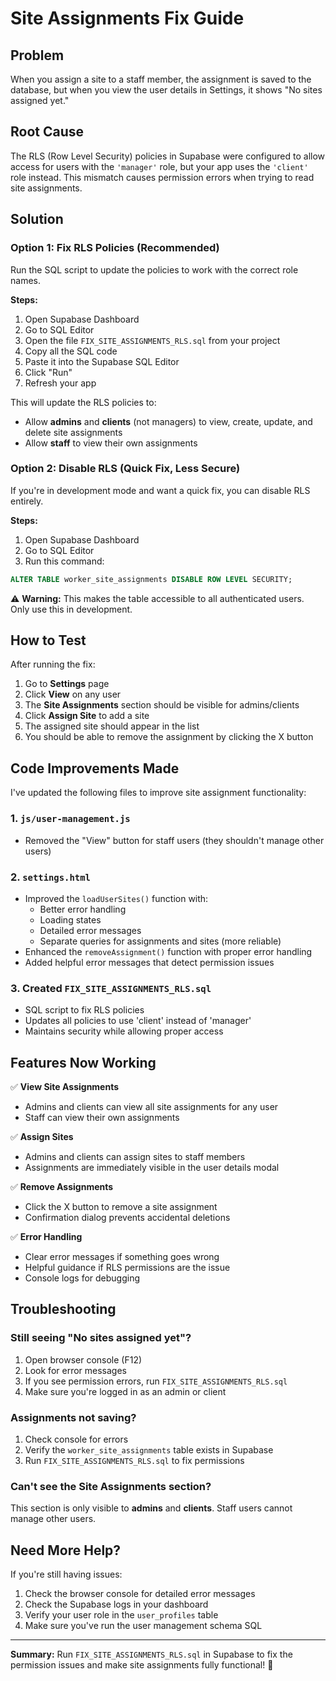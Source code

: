 # Site Assignments Fix Guide

## Problem
When you assign a site to a staff member, the assignment is saved to the database, but when you view the user details in Settings, it shows "No sites assigned yet."

## Root Cause
The RLS (Row Level Security) policies in Supabase were configured to allow access for users with the `'manager'` role, but your app uses the `'client'` role instead. This mismatch causes permission errors when trying to read site assignments.

## Solution

### Option 1: Fix RLS Policies (Recommended)
Run the SQL script to update the policies to work with the correct role names.

**Steps:**
1. Open Supabase Dashboard
2. Go to SQL Editor
3. Open the file `FIX_SITE_ASSIGNMENTS_RLS.sql` from your project
4. Copy all the SQL code
5. Paste it into the Supabase SQL Editor
6. Click "Run"
7. Refresh your app

This will update the RLS policies to:
- Allow **admins** and **clients** (not managers) to view, create, update, and delete site assignments
- Allow **staff** to view their own assignments

### Option 2: Disable RLS (Quick Fix, Less Secure)
If you're in development mode and want a quick fix, you can disable RLS entirely.

**Steps:**
1. Open Supabase Dashboard
2. Go to SQL Editor
3. Run this command:
```sql
ALTER TABLE worker_site_assignments DISABLE ROW LEVEL SECURITY;
```

⚠️ **Warning:** This makes the table accessible to all authenticated users. Only use this in development.

## How to Test

After running the fix:

1. Go to **Settings** page
2. Click **View** on any user
3. The **Site Assignments** section should be visible for admins/clients
4. Click **Assign Site** to add a site
5. The assigned site should appear in the list
6. You should be able to remove the assignment by clicking the X button

## Code Improvements Made

I've updated the following files to improve site assignment functionality:

### 1. `js/user-management.js`
- Removed the "View" button for staff users (they shouldn't manage other users)

### 2. `settings.html`
- Improved the `loadUserSites()` function with:
  - Better error handling
  - Loading states
  - Detailed error messages
  - Separate queries for assignments and sites (more reliable)
- Enhanced the `removeAssignment()` function with proper error handling
- Added helpful error messages that detect permission issues

### 3. Created `FIX_SITE_ASSIGNMENTS_RLS.sql`
- SQL script to fix RLS policies
- Updates all policies to use 'client' instead of 'manager'
- Maintains security while allowing proper access

## Features Now Working

✅ **View Site Assignments**
- Admins and clients can view all site assignments for any user
- Staff can view their own assignments

✅ **Assign Sites**
- Admins and clients can assign sites to staff members
- Assignments are immediately visible in the user details modal

✅ **Remove Assignments**
- Click the X button to remove a site assignment
- Confirmation dialog prevents accidental deletions

✅ **Error Handling**
- Clear error messages if something goes wrong
- Helpful guidance if RLS permissions are the issue
- Console logs for debugging

## Troubleshooting

### Still seeing "No sites assigned yet"?
1. Open browser console (F12)
2. Look for error messages
3. If you see permission errors, run `FIX_SITE_ASSIGNMENTS_RLS.sql`
4. Make sure you're logged in as an admin or client

### Assignments not saving?
1. Check console for errors
2. Verify the `worker_site_assignments` table exists in Supabase
3. Run `FIX_SITE_ASSIGNMENTS_RLS.sql` to fix permissions

### Can't see the Site Assignments section?
This section is only visible to **admins** and **clients**. Staff users cannot manage other users.

## Need More Help?

If you're still having issues:

1. Check the browser console for detailed error messages
2. Check the Supabase logs in your dashboard
3. Verify your user role in the `user_profiles` table
4. Make sure you've run the user management schema SQL

---

**Summary:** Run `FIX_SITE_ASSIGNMENTS_RLS.sql` in Supabase to fix the permission issues and make site assignments fully functional! 🎉

